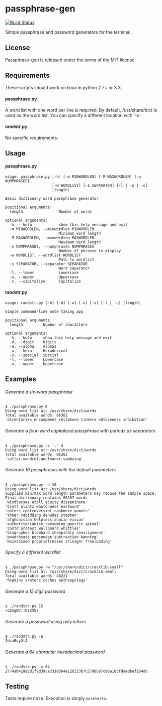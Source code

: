 passphrase-gen
==

[![Build Status](https://travis-ci.org/carterandrew/passphrase-gen.svg?branch=master)](https://travis-ci.org/carterandrew/passphrase-gen)

Simple passphrase and password generators for the terminal.

## License

Passphrase-gen is released under the terms of the MIT license.

## Requirements
These scripts should work on linux in python 2.7+ or 3.X.
#### passphrase.py
A word list with one word per line is required. By default, /usr/share/dict is used as the word list. You can specify a different location with '-s'.

#### randstr.py
No specific requirements.

## Usage
#### passphrase.py
    usage: passphrase.py [-h] [-m MINWORDLEN] [-M MAXWORDLEN] [-n NUMPHRASES]
                         [-w WORDLIST] [-s SEPARATOR] [-l | -u | -c]
                         [length]

    Basic dictionary word passphrase generator

    positional arguments:
      length                Number of words

    optional arguments:
      -h, --help            show this help message and exit
      -m MINWORDLEN, --minwordlen MINWORDLEN
                            Minimum word length
      -M MAXWORDLEN, --maxwordlen MAXWORDLEN
                            Maximum word length
      -n NUMPHRASES, --numphrases NUMPHRASES
                            Number of phrases to display
      -w WORDLIST, --wordlist WORDLIST
                            Path to wordlist
      -s SEPARATOR, --separator SEPARATOR
                            Word separator
      -l, --lower           Lowercase
      -u, --upper           Uppercase
      -c, --capitalize      Capitalize


#### randstr.py
    usage: randstr.py [-h] [-d] [-a] [-x] [-s] [-l | -u] [length]

    Simple command-line note taking app

    positional arguments:
      length         Number of characters

    optional arguments:
      -h, --help     show this help message and exit
      -d, --digit    Digits
      -a, --alpha    Alphas
      -x, --hexa     Hexadecimal
      -s, --special  Special
      -l, --lower    Lowercase
      -u, --upper    Uppercase


## Examples
###### Generate a six-word passphrase
    $ ./passphrase.py 6
    Using word list at: /usr/share/dict/words
    Total available words: 86382
    'directories encampment cellphone tinkers obtuseness inhibition'

###### Generate a four-word capitalized passphrase with periods as separators
    $ ./passphrase.py -s '.' 4
    Using word list at: /usr/share/dict/words
    Total available words: 86382
    'collar.mandrel.uncleaner.sambaing'

###### Generate 10 passphrases with the default parameters
    $ ./passphrase.py -n 10
    Using word list at: /usr/share/dict/words
    Supplied min/max word length parameters may reduce the sample space.
    Final dictionary contains 86187 words
    'windlasses atoll acuity disseminate'
    'brett blintz wantonness eastward'
    'eaters controversial cashmere gamuts'
    'khmer rebidding denudes stephen'
    'afghanistan helpless anacin vivian'
    'authoritarianism ransoming gnostic spinal'
    'contd protest wallboard whittles'
    'biographer blowhard sheepishly nonalignment'
    'powerboats personage subtraction banning'
    'maintained proprietresses srinagar freeloading'

###### Specify a different wordlist
    $ ./passphrase.py -w "/usr/share/dict/cracklib-small"
    Using word list at: /usr/share/dict/cracklib-small
    Total available words: 48221
    'hopkins craters caches anthropology'

###### Generate a 15 digit password
    $ ./randstr.py 15
    =3IAgW7:Tb!ZXG?

###### Generate a password using only letters
    $ ./randstr.py -a
    IdsaBsyDlJ
    
###### Generate a 64 character hexadecimal password
    $ ./randstr.py -x 64
    2774ab418d2d1f9d39ca7310364e12d333b7c579b587c86a18cfdae0baf154d6
  
## Testing
Tests require nose. Execution is simply `nosetests`.

